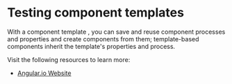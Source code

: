 # Testing component templates

With a component template , you can save and reuse component processes and properties and create components from them; template-based components inherit the template's properties and process.

Visit the following resources to learn more:

- [Angular.io Website](https://angular.io/guide/architecture-components)
